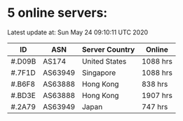 # 5 online servers:

Latest update at: Sun May 24 09:10:11 UTC 2020

| ID | ASN | Server Country | Online |
| -- | --- | -------------- | ------ |
| #.D09B | AS174 | United States | 1088 hrs |
| #.7F1D | AS63949 | Singapore | 1088 hrs |
| #.B6F8 | AS63888 | Hong Kong | 838 hrs |
| #.BD3E | AS63888 | Hong Kong | 1907 hrs |
| #.2A79 | AS63949 | Japan | 747 hrs |

